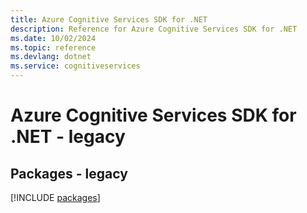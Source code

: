```yaml
---
title: Azure Cognitive Services SDK for .NET
description: Reference for Azure Cognitive Services SDK for .NET
ms.date: 10/02/2024
ms.topic: reference
ms.devlang: dotnet
ms.service: cognitiveservices
---
```

# Azure Cognitive Services SDK for .NET - legacy
## Packages - legacy
[!INCLUDE [packages](cognitive-services-index.md)]
